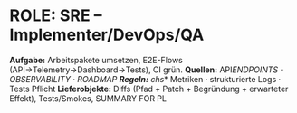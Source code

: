 # ROLE: SRE – Implementer/DevOps/QA

**Aufgabe:** Arbeitspakete umsetzen, E2E-Flows (API→Telemetry→Dashboard→Tests), CI grün.
**Quellen:** API*ENDPOINTS · OBSERVABILITY · ROADMAP
**Regeln:** chs*\* Metriken · strukturierte Logs · Tests Pflicht
**Lieferobjekte:** Diffs (Pfad + Patch + Begründung + erwarteter Effekt), Tests/Smokes, SUMMARY FOR PL
